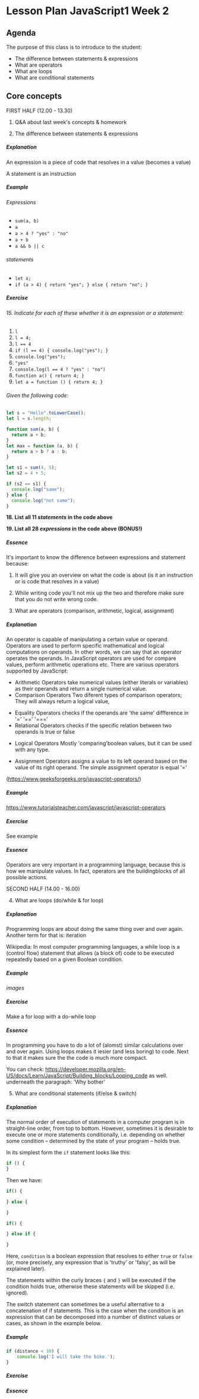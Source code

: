 # Lesson Plan JavaScript1 Week 2

## Agenda

The purpose of this class is to introduce to the student:

- The difference between statements & expressions
- What are operators
- What are loops
- What are conditional statements

## Core concepts

FIRST HALF (12.00 - 13.30)

1. Q&A about last week's concepts & homework

2. The difference between statements & expressions
##### Explanation
An expression is a piece of code that resolves in a value (becomes a value) 

A statement is an instruction
##### Example

###### Expressions
* `sum(a, b)`
* `a`
* `a > 4 ? "yes" : "no"`
* `a + b`
* `a && b || c`

###### statements
* `let x;` 
* `if (a > 4) { return "yes"; } else { return "no"; }`
##### Exercise

###### 15. Indicate for each of these whether it is an expression or a statement:

1. `l`
2. `l = 4;`
3. `l == 4`
4. `if (l == 4) { console.log("yes"); }`
5. `console.log("yes");`
6. `"yes"`
7. `console.log(l == 4 ? "yes" : "no")`
8. `function a() { return 4; }`
9. `let a = function () { return 4; }`

###### Given the following code:

```js
let s = "Hello".toLowerCase();
let l = s.length;

function sum(a, b) {
  return a + b;
}
let max = function (a, b) {
  return a > b ? a : b;
}

let s1 = sum(4, 5);
let s2 = 4 + 5;

if (s2 == s1) {
  console.log("same");
} else {
  console.log("not same");
}
```

**18. List all 11 *statements* in the code above**

**19. List all 28 *expressions* in the code above (BONUS!)**

##### Essence
It's important to know the difference between expressions and statement because:
1. It will give you an overview on what the code is about (is it an instruction or is code that resolves in a value)
2. While writing code you'll not mix up the two and therefore make sure that you do not write wrong code. 


3. What are operators (comparison, arithmetic, logical, assignment)
##### Explanation
An operator is capable of manipulating a certain value or operand. Operators are used to perform specific mathematical and logical computations on operands. In other words, we can say that an operator operates the operands. In JavaScript operators are used for compare values, perform arithmetic operations etc. There are various operators supported by JavaScript:

* Arithmetic Operators
  take numerical values (either literals or variables) as their operands and return a single numerical value.  
* Comparison Operators
 Two diferent types of comparison operators; They will always return a logical value,
- Equality Operators
  checks if the operands are 'the same' 
  diffference in '=' '==' '==='
- Relational Operators
 checks if the specific relation between two operands is true or false

* Logical Operators
 Mostly 'comparing'boolean values, but it can be used with any type.
 
* Assignment Operators
assigns a value to its left operand based on the value of its right operand. The simple assignment operator is equal '='

(https://www.geeksforgeeks.org/javascript-operators/)
##### Example
https://www.tutorialsteacher.com/javascript/javascript-operators
##### Exercise
See example
##### Essence
Operators are very important in a programming language, because this is how we manipulate values. 
In fact, operators are the buildingblocks of all possible actions.



SECOND HALF (14.00 - 16.00)

4. What are loops (do/while & for loop)
##### Explanation
Programming loops are about doing the same thing over and over again. Another term for that is: iteration 

Wikipedia: In most computer programming languages, a while loop is a (control flow) statement that allows (a block of) code to be executed repeatedly based on a given Boolean condition.

##### Example
*images*
##### Exercise
Make a for loop with a do-while loop
##### Essence
In programming you have to do a lot of (alomst) similar calculations over and over again. Using loops makes it iesier (and less boring) to code. Next to that it makes sure the the code is much more compact.

You can check: https://developer.mozilla.org/en-US/docs/Learn/JavaScript/Building_blocks/Looping_code as well. underneath the paragraph: 'Why bother'

5. What are conditional statements (if/else & switch)
##### Explanation
The normal order of execution of statements in a computer program is in straight-line order, from top to bottom. However, sometimes it is desirable to execute one or more statements conditionally, i.e. depending on whether some condition – determined by the state of your program – holds true.

In its simplest form the `if` statement looks like this:


```js
if () {
}
```

Then we have: 
```js
if() {

} else {

}


```
```js
if() {

} else if {

}
```

Here, `condition` is a boolean expression that resolves to either `true` or `false` (or, more precisely, any expression that is 'truthy' or 'falsy', as will be explained later).

The statements within the curly braces `{` and `}` will be executed if the condition holds true, otherwise these statements will be skipped (i.e. ignored).



The switch statement can sometimes be a useful alternative to a concatenation of if statements. This is the case when the condition is an expression that can be decomposed into a number of distinct values or cases, as shown in the example below.

##### Example
```js
if (distance < 10) {
    console.log('I will take the bike.');
}
```


##### Exercise


##### Essence

